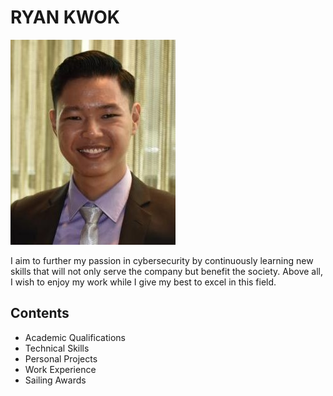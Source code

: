 # RYAN KWOK

![profile_picture](profile_picture.jpg)

I aim to further my passion in cybersecurity by continuously learning new skills that will not only serve the company but benefit the society. Above all, I wish to enjoy my work while I give my best to excel in this field.

## Contents

* Academic Qualifications
* Technical Skills
* Personal Projects
* Work Experience
* Sailing Awards
